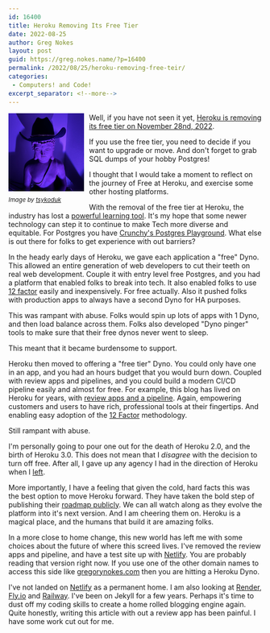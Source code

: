 ```yaml
---
id: 16400
title: Heroku Removing Its Free Tier
date: 2022-08-25
author: Greg Nokes
layout: post
guid: https://greg.nokes.name/?p=16400
permalink: /2022/08/25/heroku-removing-free-teir/
categories:
 - Computers! and Code!
excerpt_separator: <!--more-->
---
```


<div style="float: left; padding: 0 10px 10px 0;"><img src="/binaries/2022/08/buddha_bud.jpeg" width="150" alt="purple lit buddha with a black cowboy hat"><br />
<sub><i>Image by <a href="https://twitter.com/tsykoduk">tsykoduk</a></i></sub></div>

Well, if you have not seen it yet, [Heroku is removing its free tier on November 28nd, 2022](https://blog.heroku.com/next-chapter).

If you use the free tier, you need to decide if you want to upgrade or move. And don't forget to grab SQL dumps of your hobby Postgres!

I thought that I would take a moment to reflect on the journey of Free at Heroku, and exercise some other hosting platforms.

<!--more-->

With the removal of the free tier at Heroku, the industry has lost a [powerful learning tool](https://xeiaso.net/blog/rip-heroku). It's my hope that some newer technology can step it to continue to make Tech more diverse and equitable. For Postgres you have [Crunchy's Postgres Playground](https://www.crunchydata.com/developers/tutorials). What else is out there for folks to get experience with out barriers?

In the heady early days of Heroku, we gave each application a "free" Dyno. This allowed an entire generation of web developers to cut their teeth on real web development. Couple it with entry level free Postgres, and you had a platform that enabled folks to break into tech. It also enabled folks to use [12 factor](https://12factor.net) easily and inexpensively. For free actually. Also it pushed folks with production apps to always have a second Dyno for HA purposes.

This was rampant with abuse. Folks would spin up lots of apps with 1 Dyno, and then load balance across them. Folks also developed "Dyno pinger" tools to make sure that their free dynos never went to sleep. 

This meant that it became burdensome to support.

Heroku then moved to offering a "free tier" Dyno. You could only have one in an app, and you had an hours budget that you would burn down. Coupled with review apps and pipelines, and you could build a modern CI/CD pipeline easily and almost for free. For example, this blog has lived on Heroku for years, with [review apps and a pipeline](https://greg.nokes.name/2018/02/26/how-i-do-it/). Again, empowering customers and users to have rich, professional tools at their fingertips. And enabling easy adoption of the [12 Factor](https://12factor.net) methodology. 

Still rampant with abuse.

I'm personally going to pour one out for the death of Heroku 2.0, and the birth of Heroku 3.0. This does not mean that I *disagree* with the decision to turn off free. After all, I gave up any agency I had in the direction of Heroku when I [left](https://greg.nokes.name/2022/06/14/a-decade-at-heroku/). 

More importantly, I have a feeling that given the cold, hard facts this was the best option to move Heroku forward. They have taken the bold step of publishing their [roadmap publicly](https://github.com/heroku/roadmap). We can all watch along as they evolve the platform into it's next version. And I am cheering them on. Heroku is a magical place, and the humans that build it are amazing folks.

In a more close to home change, this new world has left me with some choices about the future of where this screed lives. I've removed the review apps and pipeline, and have a test site up with [Netlify](https://www.netlify.com). You are probably reading that version right now. If you use one of the other domain names to access this side like [gregorynokes.com](https://gregorynokes.com/) then you are hitting a Heroku Dyno.

I've not landed on [Netlify](https://www.netlify.com) as a permanent home. I am also looking at [Render](https://render.com), [Fly.io](https://fly.io) and [Railway](https://railway.app). I've been on Jekyll for a few years. Perhaps it's time to dust off my coding skills to create a home rolled blogging engine again. Quite honestly, writing this article with out a review app has been painful. I have some work cut out for me.

